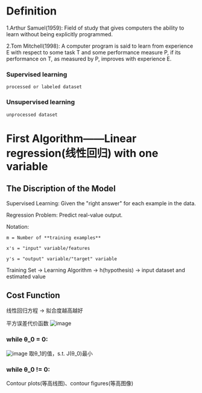 # Definition
1.Arthur Samuel(1959): Field of study that gives computers the ability to learn without being explicitly programmed.

2.Tom Mitchell(1998): A computer program is said to learn from experience E with respect to some task T and some performance measure P, if its performance on T, as measured by P, improves with experience E.
### Supervised learning
	processed or labeled dataset
### Unsupervised learning
	unprocessed dataset

# First Algorithm——Linear regression(线性回归) with one variable
## The Discription of the Model
Supervised Learning: Given the "right answer" for each example in the data.

Regression Problem: Predict real-value output.

Notation:
	
	m = Number of **training examples**
	
	x's = "input" variable/features
	
	y's = "output" variable/"target" variable
	
Training Set -> Learning Algorithm -> h(hypothesis) -> input dataset and estimated value

## Cost Function
线性回归方程 -> 拟合度越高越好

平方误差代价函数
![image](https://user-images.githubusercontent.com/116483698/209258523-af83fbfb-2044-4e3c-919e-0987be92d383.png)

### while θ_0 = 0:
![image](https://user-images.githubusercontent.com/116483698/209258834-15fcfc33-a213-4781-bb0e-5f49da823586.png)
取θ_1的值，s.t. J(θ_0)最小

### while θ_0 != 0:
Contour plots(等高线图)、contour figures(等高图像)

